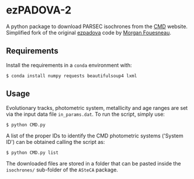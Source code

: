 ezPADOVA-2
==========

A python package to download PARSEC isochrones from the [CMD](http://stev.oapd.inaf.it/cgi-bin/cmd) website. Simplified fork of the original [ezpadova](https://github.com/mfouesneau/ezpadova) code by [Morgan Fouesneau](https://github.com/mfouesneau).



Requirements
------------

Install the requirements in a `conda` environment with:

    $ conda install numpy requests beautifulsoup4 lxml



Usage
-----

Evolutionary tracks, photometric system, metallicity and age ranges are set via
the input data file `in_params.dat`. To run the script, simply use:

    $ python CMD.py

A list of the proper IDs to identify the CMD photometric systems ('System ID') can be obtained calling the script as:

    $ python CMD.py list

The downloaded files are stored in a folder that can be pasted inside the `isochrones/` sub-folder of the `ASteCA` package.
